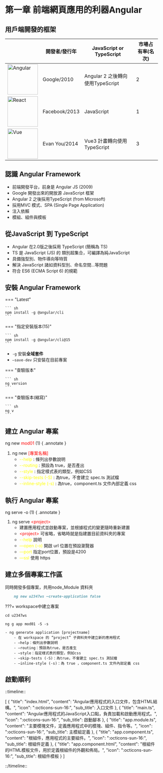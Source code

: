 # **第一章 前端網頁應用的利器Angular**

## 用戶端開發的框架

|| 開發者/發行年| JavaScript or TypeScript | 市場占有率(名次) |
| --- | --- | --- | --- |
| <div><img src="../../../assets/Angular.png" alt="Angular" width="100" height="100"></div> | <div>Google/2010</div> | <div>Angular 2 之後轉向使用TypeScript</div> | <div>2</div> |
| <div><img src="../../../assets/React.png" alt="React" width="100" height="100"></div> | <div>Facebook/2013</div> | <div>JavaScript</div> | <div>1</div> |
| <div><img src="../../../assets/Vue.png" alt="Vue" width="100" height="100"></div> | <div>Evan You/2014</div> | <div>Vue3 計畫轉向使用TypeScript</div> | <div>3</div> |

## 認識 Angular Framework

- 前端開發平台，前身是 Angular JS (2009)
- Google 開發出來的開放源 JavaScript 框架
- Angular 2 之後採用TypeScript (from Microsoft)
- 採用MVC 模式、SPA (Single Page Application)
- 注入依賴
- 模組、組件與模板

## 從JavaScript 到 TypeScript

- Angular 在2.0版之後採用 TypeScript (簡稱為 TS)
- TS 是 JavaScript (JS) 的 類別超集合，可編譯為純JavaScript
- 具備強型別、物件導向等特質
- 解決 JavaScript 諸如資料型別、命名空間...等問題
- 符合 ES6 (ECMA Script 6) 的規範

## 安裝 Angular Framework

=== "Latest"

    ``` sh
    npm install -g @angular/cli
    ```

=== "指定安裝版本(15)"

    ``` sh
    npm install -g @angular/cli@15
    ```

- `-g` 安裝**全域套件** 
- `—save-dev` 只安裝在目前專案

=== "查驗版本"

    ``` sh
    ng version
    ```

=== "查驗版本(縮寫)"

    ``` sh
    ng v
    ```

## 建立 Angular 專案

ng new <span style="color: #ff0000;">mod01</span> (1)
{ .annotate }

1.  ng new <span style="color: #ff0000;">[專案名稱]</span>
    - <span style="color: yellow;">--help</span> : 條列出參數說明
    - <span style="color: yellow;">--routing</span> : 預設為 true，是否產出
    - <span style="color: yellow;">--style</span> : 指定樣式表的類型，例如CSS
    - <span style="color: yellow;">--skip-tests (-S)</span> : 為true，不會建立 spec.ts 測試檔
    - <span style="color: yellow;">--inline-style (-s)</span> : 為true，component.ts 文件內部定義 css

## 執行 Angular 專案

ng serve -o (1)
{ .annotate }

1.  ng serve <span style="color: #ff0000;"><project\></span>
    - 建置應用程式並啟動專案，並根據程式的變更隨時重新建置
    - <span style="color: #ff0000;"><project\></span> 可省略，省略時就是指建置目前資料夾的專案
    - <span style="color: yellow;">--help</span> 說明
    - <span style="color: yellow;">—open (-o)</span> 開啟 url 位置在預設瀏覽器
    - <span style="color: yellow;">—port</span> 指定port位置，預設是4200
    - <span style="color: yellow;">—ssl</span> 使用 https

## 建立多個專案工作區

同時開發多個專案，共用node_Module 資料夾

``` markdown title="建立 workspace 放置多個專案"
    ng new u2347ws —create-application false
```

<div class="result" markdown>

???+ workspace中建立專案

    cd u2347ws

    ng g app mod01 -S -s

    - ng generate application [projectname] 
        - 在 workspace 的 “project” 子資料夾中建立新的應用程式
        - —help：條列出參數說明
        - —routing：預設為true，是否產生
        - —style：指定樣式表的類型，例如css
        - —skip-tests (-S)：為true，不會建立 spec.ts 測試檔
        - —inline-style (-s)：為 true ，component.ts 文件內部定義 css

</div>

## 啟動順利

::timeline:: 

[
    {
        "title": "index.html",
        "content": "Angular應用程式的入口文件，包含HTML結構。",
        "icon": ":octicons-sun-16:",
        "sub_title": 入口文件
    },
    {
        "title": "main.ts",
        "content": "Angular應用程式的JavaScript入口點，負責加載和啟動應用程式。",
        "icon": ":octicons-sun-16:",
        "sub_title": 啟動腳本
    },
    {
        "title": "app.module.ts",
        "content": "主要模塊文件，定義應用程式中的模塊、組件、指令等。",
        "icon": ":octicons-sun-16:",
        "sub_title": 主模組定義
    },
    {
        "title": "app.component.ts",
        "content": "根組件，應用程式的主要組件。",
        "icon": ":octicons-sun-16:",
        "sub_title": 根組件定義
    },
    {
        "title": "app.component.html",
        "content": "根組件的HTML模板文件，用於定義根組件的外觀和佈局。",
        "icon": ":octicons-sun-16:",
        "sub_title": 根組件模板
    }
]

::/timeline::